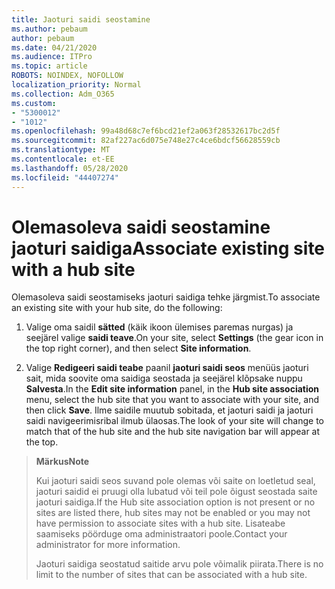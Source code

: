 ```yaml
---
title: Jaoturi saidi seostamine
ms.author: pebaum
author: pebaum
ms.date: 04/21/2020
ms.audience: ITPro
ms.topic: article
ROBOTS: NOINDEX, NOFOLLOW
localization_priority: Normal
ms.collection: Adm_O365
ms.custom:
- "5300012"
- "1012"
ms.openlocfilehash: 99a48d68c7ef6bcd21ef2a063f28532617bc2d5f
ms.sourcegitcommit: 82af227ac6d075e748e27c4ce6bdcf56628559cb
ms.translationtype: MT
ms.contentlocale: et-EE
ms.lasthandoff: 05/28/2020
ms.locfileid: "44407274"
---
```

# <a name="associate-existing-site-with-a-hub-site"></a><span data-ttu-id="cb63b-102">Olemasoleva saidi seostamine jaoturi saidiga</span><span class="sxs-lookup"><span data-stu-id="cb63b-102">Associate existing site with a hub site</span></span>

<span data-ttu-id="cb63b-103">Olemasoleva saidi seostamiseks jaoturi saidiga tehke järgmist.</span><span class="sxs-lookup"><span data-stu-id="cb63b-103">To associate an existing site with your hub site, do the following:</span></span>
  
1. <span data-ttu-id="cb63b-104">Valige oma saidil **sätted** (käik ikoon ülemises paremas nurgas) ja seejärel valige **saidi teave**.</span><span class="sxs-lookup"><span data-stu-id="cb63b-104">On your site, select **Settings** (the gear icon in the top right corner), and then select **Site information**.</span></span>

2. <span data-ttu-id="cb63b-105">Valige **Redigeeri saidi teabe** paanil **jaoturi saidi seos** menüüs jaoturi sait, mida soovite oma saidiga seostada ja seejärel klõpsake nuppu **Salvesta**.</span><span class="sxs-lookup"><span data-stu-id="cb63b-105">In the **Edit site information** panel, in the **Hub site association** menu, select the hub site that you want to associate with your site, and then click **Save**.</span></span> <span data-ttu-id="cb63b-106">Ilme saidile muutub sobitada, et jaoturi saidi ja jaoturi saidi navigeerimisribal ilmub ülaosas.</span><span class="sxs-lookup"><span data-stu-id="cb63b-106">The look of your site will change to match that of the hub site and the hub site navigation bar will appear at the top.</span></span>

><span data-ttu-id="cb63b-107">**Märkus**</span><span class="sxs-lookup"><span data-stu-id="cb63b-107">**Note**</span></span>
>
><span data-ttu-id="cb63b-108">Kui jaoturi saidi seos suvand pole olemas või saite on loetletud seal, jaoturi saidid ei pruugi olla lubatud või teil pole õigust seostada saite jaoturi saidiga.</span><span class="sxs-lookup"><span data-stu-id="cb63b-108">If the Hub site association option is not present or no sites are listed there, hub sites may not be enabled or you may not have permission to associate sites with a hub site.</span></span> <span data-ttu-id="cb63b-109">Lisateabe saamiseks pöörduge oma administraatori poole.</span><span class="sxs-lookup"><span data-stu-id="cb63b-109">Contact your administrator for more information.</span></span>
>
><span data-ttu-id="cb63b-110">Jaoturi saidiga seostatud saitide arvu pole võimalik piirata.</span><span class="sxs-lookup"><span data-stu-id="cb63b-110">There is no limit to the number of sites that can be associated with a hub site.</span></span>
  
